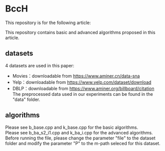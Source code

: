 # BccH
This repository is for the following article:

This repository contains basic and advanced algorithms proposed in this article. 
## datasets
4 datasets are used in this paper:
* Movies：downloadable from https://www.aminer.cn/data-sna
* Yelp：downloadable from https://www.yelp.com/dataset/download
* DBLP：downloadable from https://www.aminer.org/billboard/citation
The preprocessed data used in our experiments can be found in the "data" folder. <br />
## algorithms
Please see b_base.cpp and k_base.cpp for the basic algorithms. <br />
Please see b_ba_s2_i1.cpp and k_ba_i.cpp for the advanced algorithms.<br />
Before running the file, please change the parameter "file" to the dataset folder and modify the parameter "P" to the m-path seleced for this dataset.
